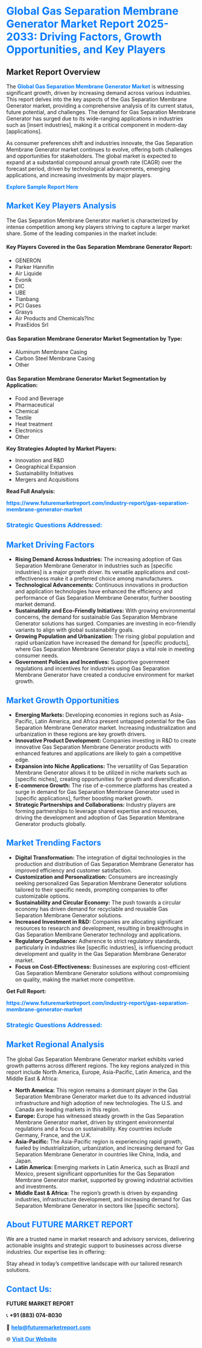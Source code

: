 <h1 style="color: #007BFF;">Global Gas Separation Membrane Generator Market Report 2025-2033: Driving Factors, Growth Opportunities, and Key Players</h1>

<section id="overview">
<h2>Market Report Overview</h2>
<p>The <a href="https://www.futuremarketreport.com/industry-report/gas-separation-membrane-generator-market" style="color: #007BFF; text-decoration: none;"><strong>Global Gas Separation Membrane Generator Market</strong></a> is witnessing significant growth, driven by increasing demand across various industries. This report delves into the key aspects of the Gas Separation Membrane Generator market, providing a comprehensive analysis of its current status, future potential, and challenges. The demand for Gas Separation Membrane Generator has surged due to its wide-ranging applications in industries such as [insert industries], making it a critical component in modern-day [applications].</p>
<p>As consumer preferences shift and industries innovate, the Gas Separation Membrane Generator market continues to evolve, offering both challenges and opportunities for stakeholders. The global market is expected to expand at a substantial compound annual growth rate (CAGR) over the forecast period, driven by technological advancements, emerging applications, and increasing investments by major players.</p>
</section>

<section id="overview">
<p><a href="https://www.futuremarketreport.com/request-sample/reportId=40418" style="color: #007BFF; text-decoration: none;"><strong>Explore Sample Report Here</strong></a></p>
</section>

<section id="key-players">
<h2 style="color: #007BFF;">Market Key Players Analysis</h2>
<p>The Gas Separation Membrane Generator market is characterized by intense competition among key players striving to capture a larger market share. Some of the leading companies in the market include:</p>
<h4>Key Players Covered in the Gas Separation Membrane Generator Report:</h4>
<ul><li>GENERON</li><li>Parker Hannifin</li><li>Air Liquide</li><li>Evonik</li><li>DIC</li><li>UBE</li><li>Tianbang</li><li>PCI Gases</li><li>Grasys</li><li>Air Products and Chemicals?Inc</li><li>PraxEidos Srl</li></ul>
<h4>Gas Separation Membrane Generator Market Segmentation by Type:</h4>
<ul><li>Aluminum Membrane Casing</li><li>Carbon Steel Membrane Casing</li><li>Other</li></ul>

<h4>Gas Separation Membrane Generator Market Segmentation by Application:</h4>
<ul><li>Food and Beverage</li><li>Pharmaceutical</li><li>Chemical</li><li>Textile</li><li>Heat treatment</li><li>Electronics</li><li>Other</li></ul>
<p><strong>Key Strategies Adopted by Market Players:</strong></p>
<ul>
<li>Innovation and R&D</li>
<li>Geographical Expansion</li>
<li>Sustainability Initiatives</li>
<li>Mergers and Acquisitions</li>
</ul>
</section>

<section>
<p><strong>Read Full Analysis: </strong></p><a href="https://www.futuremarketreport.com/industry-report/gas-separation-membrane-generator-market" style="color: #007BFF; text-decoration: none;"><strong>https://www.futuremarketreport.com/industry-report/gas-separation-membrane-generator-market</strong></a>
<h3 style="color: #007BFF;">Strategic Questions Addressed:</h3>
</section>

<section id="driving-factors">
<h2 style="color: #007BFF;">Market Driving Factors</h2>
<ul>
<li><strong>Rising Demand Across Industries:</strong> The increasing adoption of Gas Separation Membrane Generator in industries such as [specific industries] is a major growth driver. Its versatile applications and cost-effectiveness make it a preferred choice among manufacturers.</li>
<li><strong>Technological Advancements:</strong> Continuous innovations in production and application technologies have enhanced the efficiency and performance of Gas Separation Membrane Generator, further boosting market demand.</li>
<li><strong>Sustainability and Eco-Friendly Initiatives:</strong> With growing environmental concerns, the demand for sustainable Gas Separation Membrane Generator solutions has surged. Companies are investing in eco-friendly variants to align with global sustainability goals.</li>
<li><strong>Growing Population and Urbanization:</strong> The rising global population and rapid urbanization have increased the demand for [specific products], where Gas Separation Membrane Generator plays a vital role in meeting consumer needs.</li>
<li><strong>Government Policies and Incentives:</strong> Supportive government regulations and incentives for industries using Gas Separation Membrane Generator have created a conducive environment for market growth.</li>
</ul>
</section>

<section id="growth-opportunities">
<h2 style="color: #007BFF;">Market Growth Opportunities</h2>
<ul>
<li><strong>Emerging Markets:</strong> Developing economies in regions such as Asia-Pacific, Latin America, and Africa present untapped potential for the Gas Separation Membrane Generator market. Increasing industrialization and urbanization in these regions are key growth drivers.</li>
<li><strong>Innovative Product Development:</strong> Companies investing in R&D to create innovative Gas Separation Membrane Generator products with enhanced features and applications are likely to gain a competitive edge.</li>
<li><strong>Expansion into Niche Applications:</strong> The versatility of Gas Separation Membrane Generator allows it to be utilized in niche markets such as [specific niches], creating opportunities for growth and diversification.</li>
<li><strong>E-commerce Growth:</strong> The rise of e-commerce platforms has created a surge in demand for Gas Separation Membrane Generator used in [specific applications], further boosting market growth.</li>
<li><strong>Strategic Partnerships and Collaborations:</strong> Industry players are forming partnerships to leverage shared expertise and resources, driving the development and adoption of Gas Separation Membrane Generator products globally.</li>
</ul>
</section>

<section id="trending-factors">
<h2 style="color: #007BFF;">Market Trending Factors</h2>
<ul>
<li><strong>Digital Transformation:</strong> The integration of digital technologies in the production and distribution of Gas Separation Membrane Generator has improved efficiency and customer satisfaction.</li>
<li><strong>Customization and Personalization:</strong> Consumers are increasingly seeking personalized Gas Separation Membrane Generator solutions tailored to their specific needs, prompting companies to offer customizable options.</li>
<li><strong>Sustainability and Circular Economy:</strong> The push towards a circular economy has driven demand for recyclable and reusable Gas Separation Membrane Generator solutions.</li>
<li><strong>Increased Investment in R&D:</strong> Companies are allocating significant resources to research and development, resulting in breakthroughs in Gas Separation Membrane Generator technology and applications.</li>
<li><strong>Regulatory Compliance:</strong> Adherence to strict regulatory standards, particularly in industries like [specific industries], is influencing product development and quality in the Gas Separation Membrane Generator market.</li>
<li><strong>Focus on Cost-Effectiveness:</strong> Businesses are exploring cost-efficient Gas Separation Membrane Generator solutions without compromising on quality, making the market more competitive.</li>
</ul>
</section>

<section>
<p><strong>Get Full Report: </strong></p><a href="https://www.futuremarketreport.com/industry-report/gas-separation-membrane-generator-market" style="color: #007BFF; text-decoration: none;"><strong>https://www.futuremarketreport.com/industry-report/gas-separation-membrane-generator-market</strong></a>
<h3 style="color: #007BFF;">Strategic Questions Addressed:</h3>
</section>


<section id="regional-analysis">
<h2 style="color: #007BFF;">Market Regional Analysis</h2>
<p>The global Gas Separation Membrane Generator market exhibits varied growth patterns across different regions. The key regions analyzed in this report include North America, Europe, Asia-Pacific, Latin America, and the Middle East & Africa:</p>
<ul>
<li><strong>North America:</strong> This region remains a dominant player in the Gas Separation Membrane Generator market due to its advanced industrial infrastructure and high adoption of new technologies. The U.S. and Canada are leading markets in this region.</li>
<li><strong>Europe:</strong> Europe has witnessed steady growth in the Gas Separation Membrane Generator market, driven by stringent environmental regulations and a focus on sustainability. Key countries include Germany, France, and the U.K.</li>
<li><strong>Asia-Pacific:</strong> The Asia-Pacific region is experiencing rapid growth, fueled by industrialization, urbanization, and increasing demand for Gas Separation Membrane Generator in countries like China, India, and Japan.</li>
<li><strong>Latin America:</strong> Emerging markets in Latin America, such as Brazil and Mexico, present significant opportunities for the Gas Separation Membrane Generator market, supported by growing industrial activities and investments.</li>
<li><strong>Middle East & Africa:</strong> The region’s growth is driven by expanding industries, infrastructure development, and increasing demand for Gas Separation Membrane Generator in sectors like [specific sectors].</li>
</ul>
</section>

<footer>
<h2 style="color: #007BFF;">About FUTURE MARKET REPORT</h2>
<p>We are a trusted name in market research and advisory services, delivering actionable insights and strategic support to businesses across diverse industries. Our expertise lies in offering:</p>

<p>Stay ahead in today’s competitive landscape with our tailored research solutions.</p>

<h2 style="color: #007BFF;">Contact Us:</h2>
<p><strong>FUTURE MARKET REPORT</strong></p>
<p>📞 <strong>+91 (883) 074-8030</strong></p>
<p>📧 <strong><a href="mailto:help@futuremarketreport.com" style="color: #007BFF;">help@futuremarketreport.com</a></strong></p>
<p>🌐 <strong><a href="https://www.futuremarketreport.com/" style="color: #007BFF;">Visit Our Website</a></strong></p>
</footer>